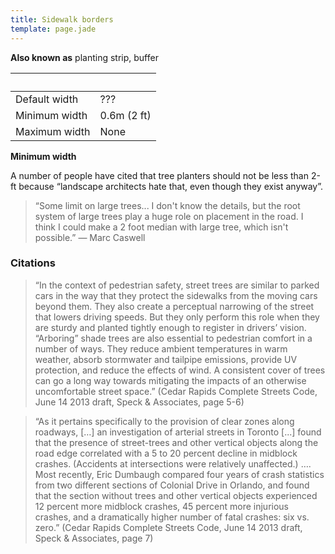 ```yaml
---
title: Sidewalk borders
template: page.jade
---
```


**Also known as** planting strip, buffer


&nbsp;                   | &nbsp;
------------------------ | --------------------
Default width            | ???
Minimum width            | 0.6m (2 ft)
Maximum width            | None


**Minimum width**

A number of people have cited that tree planters should not be less than 2-ft because “landscape architects hate that, even though they exist anyway”.

>  “Some limit on large trees... I don't know the details, but the root system of large trees play a huge role on placement in the road.  I think I could make a 2 foot median with large tree, which isn't possible.”
    — Marc Caswell

### Citations

> “In the context of pedestrian safety, street trees are similar to parked cars in the way that they protect the sidewalks from the moving cars beyond them. They also create a perceptual narrowing of the street that lowers driving speeds. But they only perform this role when they are sturdy and planted tightly enough to register in drivers’ vision. “Arboring” shade trees are also essential to pedestrian comfort in a number of ways. They reduce ambient temperatures in warm weather, absorb stormwater and tailpipe emissions, provide UV protection, and reduce the effects of wind. A consistent cover of trees can go a long way towards mitigating the impacts of an otherwise uncomfortable street space.”
  (Cedar Rapids Complete Streets Code, June 14 2013 draft, Speck & Associates, page 5-6)

> “As it pertains specifically to the provision of clear zones along roadways, […] an investigation of arterial streets in Toronto [...] found that the presence of street-trees and other vertical objects along the road edge correlated with a 5 to 20 percent decline in midblock crashes. (Accidents at intersections were relatively unaffected.) …. Most recently, Eric Dumbaugh compared four years of crash statistics from two different sections of Colonial Drive in Orlando, and found that the section without trees and other vertical objects experienced 12 percent more midblock crashes, 45 percent more injurious crashes, and a dramatically higher number of fatal crashes: six vs. zero.”
  (Cedar Rapids Complete Streets Code, June 14 2013 draft, Speck & Associates, page 7)
